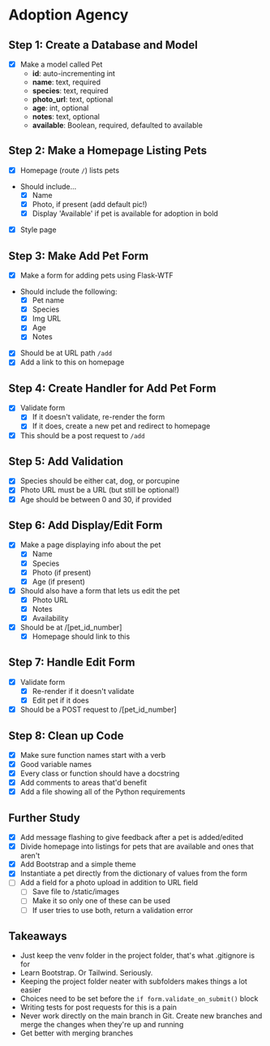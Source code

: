 # Adoption Agency

## Step 1: Create a Database and Model

- [x] Make a model called Pet
  - **id**: auto-incrementing int
  - **name**: text, required
  - **species**: text, required
  - **photo_url**: text, optional
  - **age**: int, optional
  - **notes**: text, optional
  - **available**: Boolean, required, defaulted to available

## Step 2: Make a Homepage Listing Pets

- [x] Homepage (route `/`) lists pets
- Should include...
  - [x] Name
  - [x] Photo, if present (add default pic!)
  - [x] Display 'Available' if pet is available for adoption in bold
- [x] Style page

## Step 3: Make Add Pet Form

- [x] Make a form for adding pets using Flask-WTF
- Should include the following:
  - [x] Pet name
  - [x] Species
  - [x] Img URL
  - [x] Age
  - [x] Notes
- [x] Should be at URL path `/add`
- [x] Add a link to this on homepage

## Step 4: Create Handler for Add Pet Form

- [x] Validate form
  - [x] If it doesn't validate, re-render the form
  - [x] If it does, create a new pet and redirect to homepage
- [x] This should be a post request to `/add`

## Step 5: Add Validation

- [x] Species should be either cat, dog, or porcupine
- [x] Photo URL must be a URL (but still be optional!)
- [x] Age should be between 0 and 30, if provided

## Step 6: Add Display/Edit Form

- [x] Make a page displaying info about the pet
  - [x] Name
  - [x] Species
  - [x] Photo (if present)
  - [x] Age (if present)
- [x] Should also have a form that lets us edit the pet
  - [x] Photo URL
  - [x] Notes
  - [x] Availability
- [x] Should be at /[pet_id_number]
  - [x] Homepage should link to this

## Step 7: Handle Edit Form

- [x] Validate form
  - [x] Re-render if it doesn't validate
  - [x] Edit pet if it does
- [x] Should be a POST request to /[pet_id_number]

## Step 8: Clean up Code

- [x] Make sure function names start with a verb
- [x] Good variable names
- [x] Every class or function should have a docstring
- [x] Add comments to areas that'd benefit
- [x] Add a file showing all of the Python requirements

## Further Study

- [x] Add message flashing to give feedback after a pet is added/edited
- [x] Divide homepage into listings for pets that are available and ones that aren't
- [x] Add Bootstrap and a simple theme
- [x] Instantiate a pet directly from the dictionary of values from the form
- [ ] Add a field for a photo upload in addition to URL field
  - [ ] Save file to /static/images
  - [ ] Make it so only one of these can be used
  - [ ] If user tries to use both, return a validation error

## Takeaways

- Just keep the venv folder in the project folder, that's what .gitignore is for
- Learn Bootstrap.  Or Tailwind.  Seriously.
- Keeping the project folder neater with subfolders makes things a lot easier
- Choices need to be set before the `if form.validate_on_submit()` block
- Writing tests for post requests for this is a pain
- Never work directly on the main branch in Git.  Create new branches and merge the changes when they're up and running
- Get better with merging branches
